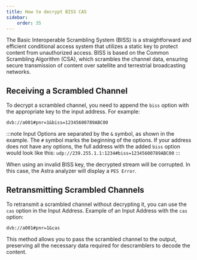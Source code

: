 ```yaml
---
title: How to decrypt BISS CAS
sidebar:
    order: 35
---
```


The Basic Interoperable Scrambling System (BISS) is a straightforward and efficient conditional access system that utilizes a static key to protect content from unauthorized access. BISS is based on the Common Scrambling Algorithm (CSA), which scrambles the channel data, ensuring secure transmission of content over satellite and terrestrial broadcasting networks.

## Receiving a Scrambled Channel

To decrypt a scrambled channel, you need to append the `biss` option with the appropriate key to the input address. For example:

```
dvb://a001#pnr=1&biss=12345600789ABC00
```

:::note
Input Options are separated by the `&` symbol, as shown in the example. The `#` symbol marks the beginning of the options. If your address does not have any options, the full address with the added `biss` option would look like this: `udp://239.255.1.1:1234#biss=12345600789ABC00`
:::

When using an invalid BISS key, the decrypted stream will be corrupted. In this case, the Astra analyzer will display a `PES Error`.

## Retransmitting Scrambled Channels

To retransmit a scrambled channel without decrypting it, you can use the `cas` option in the Input Address. Example of an Input Address with the `cas` option:

```
dvb://a001#pnr=1&cas
```

This method allows you to pass the scrambled channel to the output, preserving all the necessary data required for descramblers to decode the content.
